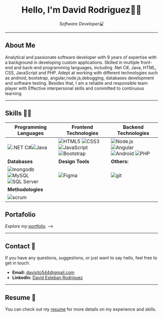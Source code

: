 <!-- Centrar el título -->
<h1 align="center"> Hello, I'm David Rodriguez👋🏼</h1>

<!-- Subtítulo -->
<p align="center"><em>Software Developer💻</em></p>

<!-- Separador -->
---
<!--
-->

## About Me

Analytical and passionate software developer with 9 years of expertise with a
background in developing custom applications. Skilled in multiple front-end and back-end programming languages, including .Net C#, Java, HTML, CSS, JavaScript and PHP. Adept at working with different technologies such as android, bootstrap, angular,node.js,debugging, databases development and software testing. Besides that, I am a reliable and responsible team player with Effective interpersonal skills and committed to continuous learning

---


## Skills 👩‍💻

| **Programming Languages** | **Frontend Technologies** | **Backend Technologies** |
| -------------------------- | ------------------------- | ------------------------ |
| ![.NET C#](https://img.shields.io/badge/csharp-blue?logo=csharp)![Java](https://img.shields.io/badge/-Java-grey?style=for-the-badge&logo=java&logoColor=white&labelColor=8E2DE2) | ![HTML5](https://img.shields.io/badge/html-grey?style=for-the-badge&logo=html5&logoColor=white&labelColor=8E2DE2) ![CSS3](https://img.shields.io/badge/css-grey?style=for-the-badge&logo=css3&logoColor=white&labelColor=8E2DE2) ![JavaScript](https://img.shields.io/badge/-JavaScript-grey?style=for-the-badge&logo=javascript&logoColor=white&labelColor=8E2DE2) ![Bootstrap](https://img.shields.io/badge/-bootstrap-grey?style=for-the-badge&logo=bootstrap&logoColor=white&labelColor=8E2DE2) | ![Node.js](https://img.shields.io/badge/-node-grey?style=for-the-badge&logo=node.js&logoColor=white&labelColor=8E2DE2) ![Angular](https://img.shields.io/badge/-angular-grey?style=for-the-badge&logo=angular&logoColor=white&labelColor=8E2DE2) ![Android](https://img.shields.io/badge/android-green?logo=android) ![PHP](https://img.shields.io/badge/php-purple?logo=php) |
| **Databases** | **Design Tools** | **Others:** |
| ![mongodb](https://img.shields.io/badge/-mongodb-grey?style=for-the-badge&logo=mongodb&logoColor=white&labelColor=8E2DE2) ![MySQL](https://img.shields.io/badge/-mysql-grey?style=for-the-badge&logo=mysql&logoColor=white&labelColor=8E2DE2) ![SQL Server](https://img.shields.io/badge/microsoftsqlserver-black?logo=microsoftsqlserver) | ![Figma](https://img.shields.io/badge/-figma-grey?style=for-the-badge&logo=figma&logoColor=white&labelColor=8E2DE2) | ![git](https://img.shields.io/badge/-git-grey?style=for-the-badge&logo=git&logoColor=white&labelColor=8E2DE2)
| **Methodologies** | | |
| ![scrum](https://img.shields.io/badge/-scrum-grey?style=for-the-badge&logo=scrum&logoColor=white&labelColor=8E2DE2) |


## Portafolio
_Explore my [portfolio](https://portafoliodavidrodriguez.netlify.app/)._ -->

---

## Contact 💬

If you have any questions, suggestions, or just want to say hello, feel free to get in touch.

- **Email:** [davisito544@gmail.com](mailto:davisito544@gmail.com)
- **LinkedIn:** [David Esteban Rodriguez](https://www.linkedin.com/in/david-rodriguez8909/)
---

## Resume 📔

You can check out my [resume](https://drive.google.com/file/d/1u08-ycRaQuyq2G8FTX1Ef59uEIxdbfUU/view?usp=drive_link) for more details on my experience and skills.

